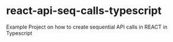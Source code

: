 # react-api-seq-calls-typescript
Example Project on how to create sequential API calls in REACT in Typescript
